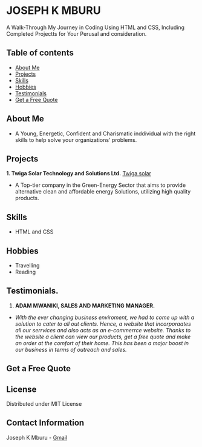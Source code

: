 # **JOSEPH K MBURU**
A Walk-Through My Journey in Coding Using HTML and CSS, Including Completed Projectts for Your Perusal and consideration.
## **Table of contents**
- [About Me](#Aboutme)
- [Projects](#Projects)
- [Skills](#Skills)
- [Hobbies](#Hobbies)
- [Testimonials](#Testimonials)
- [Get a Free Quote](#GetafreeQuote)

## About Me
- A Young, Energetic, Confident and Charismatic inddividual with the right skills to help solve your organizations' problems.

## Projects
**1. Twiga Solar Technology and Solutions Ltd.**
[Twiga solar](https://www.twigasolar.com)
- A Top-tier company in the Green-Energy Sector that aims to   provide alternative clean and affordable energy Solutions, utilizing high  quality products.

## Skills 
- HTML and CSS

## **Hobbies**
- Travelling
 - Reading

## Testimonials.
1. **ADAM MWANIKI, SALES AND MARKETING MANAGER.**

- *With the ever changing business enviroment, we had to come up with a solution to cater to all out clients. Hence, a website that incorporaates all our serrvices and also acts as an e-commerrce website. Thanks to the website a client can view our products, get a free quote and make an order at the comfort of their home. This has been a major boost in our business in terms of outreach and sales.*

## Get a Free Quote

## License

Distributed under MIT License

## Contact Information

Joseph K Mburu - [Gmail](mailto:kabugijoe.jk@gmail.com)
